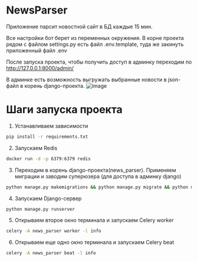 # NewsParser

Приложение парсит новостной сайт в БД каждые 15 мин.

Все настройки бот берет из переменных окружения. В корне проекта рядом с файлом settings.py есть файл .env.template, туда же закинуть приложенный файл .env

После запуска проекта, чтобы получить доступ в админку переходим по http://127.0.0.1:8000/admin/

В админке есть возможность выгружать выбранные новости в json-файл в корень django-проекта.
![image](https://github.com/ArtGeas/NewsParser/assets/116754574/1f2d8885-d893-440a-b179-e5ad081a28cc)

# Шаги запуска проекта 

1. Устанавливаем зависимости 
```bash
pip install -r requirements.txt
```

2. Запускаем Redis
```bash
docker run -d -p 6379:6379 redis 
```

3. Переходим в корень django-проекта(news_parser). Применяем миграции и заводим суперюзера (для доступа в админку django)
```bash
python manage.py makemigrations && python manage.py migrate && python manage.py createsuperuser 
```

4. Запускаем Django-сервер
```bash
python manage.py runserver
```

5. Открываем второе окно терминала и запускаем Celery worker
```bash
celery -A news_parser worker -l info
```

6. Открываем еще одно окно терминала и запускаем Celery beat
```bash
celery -A news_parser beat -l info
```
